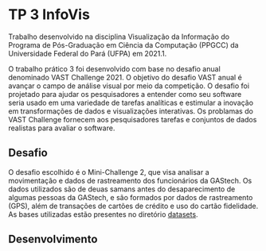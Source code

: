 # TP 3 InfoVis

Trabalho desenvolvido na disciplina Visualização da Informação do Programa de Pós-Graduação em Ciência da Computação (PPGCC) da Universidade Federal do Pará (UFPA) em 2021.1.

O trabalho prático 3 foi desenvolvido com base no desafio anual denominado VAST Challenge 2021. O objetivo do desafio VAST anual é avançar o campo de análise visual por meio da competição. O desafio foi projetado para ajudar os pesquisadores a entender como seu software seria usado em uma variedade de tarefas analíticas e estimular a inovação em transformações de dados e visualizações interativas. Os problamas do VAST Challenge fornecem aos pesquisadores tarefas e conjuntos de dados realistas para avaliar o software.

## Desafio

O desafio escolhido é o Mini-Challenge 2, que visa analisar a movimentação e dados de rastreamento dos funcionários da GAStech. Os dados utilizados são de deuas samans antes do desaparecimento de algumas pessoas da GAStech, e são formados por dados de rastreamento (GPS), além de transações de cartões de crédito e uso do cartão fidelidade. As bases utilizadas estão presentes no diretório [datasets](datasets).

## Desenvolvimento

